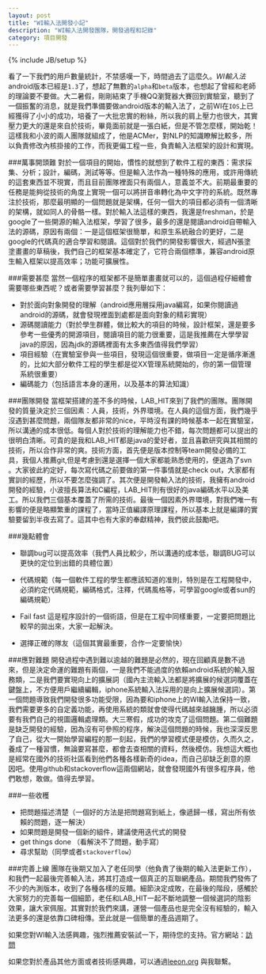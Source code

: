 ```yaml
---
layout: post
title: "WI輸入法開發小記"
description: "WI輸入法開發團隊，開發過程和記錄"
category: 項目開發
---
```

{% include JB/setup %}

看了一下我們的用戶數量統計，不禁感嘆一下，時間過去了這麼久。*WI輸入法*android版本已經是`1.3`了，想起了無數的`alpha`和`beta`版本，也想起了曾經和老師的理論要不要做。大二暑假，剛剛結束了手機QQ瀏覽器大賽回到實驗室，聽到了一個振奮的消息，就是我們準備要做android版本的輸入法了，之前WI在`IOS`上已經獲得了小小的成功，培養了一大批忠實的粉絲，所以我的肩上壓力也很大，其實壓力更大的還是來自於技術，畢竟面前就是一張白紙，但是不管怎麼樣，開始乾！這樣我和小波的兩人團隊就組成了，他是ACMer，對NLP的知識瞭解比較多，所以負責修改內核掛接的工作，而我更偏工程一些，負責輸入法框架的設計和實現。

###萬事開頭難
對於一個項目的開始，慣性的就想到了軟件工程的東西：需求採集、分析；設計，編碼，測試等等。但是輸入法作為一種特殊的應用，或許用傳統的這套東西並不現實，而且目前團隊裡面只有兩個人，意義並不大。前期最重要的任務是能夠從技術的角度上實現一個可以將拼音串轉化為中文字符的系統。既然專注於技術，那麼最明顯的一個問題就是架構，任何一個大的項目都必須有一個清晰的架構，就如同人的骨骼一樣。對於輸入法這樣的東西，我還是freshman，於是google了一些開源的輸入法框架，學習了很多，最多的還是閱讀android自帶輸入法的源碼，原因有兩個：一是這個框架很簡單，和原生系統融合的更好，二是google的代碼真的適合學習和閱讀。這個對於我們的開發影響很大，經過N張塗塗畫畫的草稿後，我們自己的框架基本確定了，它符合兩個標準，兼容android原生輸入框架以提高效率；功能可擴展性。


###需要甚麼
當然一個程序的框架都不是簡單畫畫就可以的，這個過程仔細體會需要哪些東西呢？或者需要學習甚麼？我列舉如下：


- 對於面向對象開發的理解（android應用層採用java編寫，如果你閱讀過android的源碼，就會發現裡面到處都是面向對象的精彩實現）
- 源碼閱讀能力（對於學生群體，做比較大的項目的時候，設計框架，還是要多參考一些優秀的開源項目，閱讀項目的能力很重要，這是我推薦在大學學習java的原因，因為jdk的源碼裡面有太多東西值得我們學習）
- 項目經驗（在實驗室參與一些項目，發現這個很重要，做項目一定是循序漸進的，比如大部分軟件工程的學生都是從XX管理系統開始的，你的第一個管理系統很重要）
- 編碼能力（包括語言本身的運用，以及基本的算法知識）



###團隊開發
當框架搭建的差不多的時候，LAB_HIT來到了我們的團隊。團隊開發的質量決定於三個因素：人員，技術，外界環境。在人員的這個方面，我們幾乎沒遇到甚麼問題，兩個隊友都非常的nice，平時沒有課的時候基本一起在實驗室，所以溝通的成本很低。每個人對於技術的理解能力也不錯，每次問題都可以提出的很明白清晰。可貴的是我和LAB_HIT都是java的愛好者，並且喜歡研究與其相關的技術，所以合作非常的爽。技術方面，首先便是版本控制等team開發必備的工具，我個人推薦git,但是考慮到還是選擇一個大家都能熟悉使用的，便選為了svn 。大家彼此約定好，每次寫代碼之前要做的第一件事情就是check out，大家都有實訓的經歷，所以不要怎麼強調了。其次便是開發輸入法的技術，我擁有android開發的經驗，小波擅長算法和C編程，LAB_HIT則有很好的java編碼水平以及美工。所以我們三個基本覆蓋了所需的技術。最後一個因素外界環境，對我們唯一有影響的便是略顯繁重的課程了，當時正值編譯原理課程，所以基本上就是編譯的實驗要留到半夜去寫了。這其中也有大家的奉獻精神，我們彼此鼓勵吧。


###幾點體會


- 聯調bug可以提高效率（我們人員比較少，所以溝通的成本低，聯調BUG可以更快的定位到出錯的具體位置）

- 代碼規範（每一個軟件工程的學生都應該知道的准則，特別是在工程開發中，必須約定代碼規範，編碼格式，注釋，代碼風格等，可學習google或者sun的編碼規範）
- Fail fast 這是程序設計的一個術語，但是在工程中同樣重要，一定要把問題比較早的拋出來，大家一起解決。
- 選擇正確的隊友（這個其實最重要，合作一定要愉快）



###應對難題
開發過程中遇到難以逾越的難題是必然的，現在回顧真是數不過來，但是決定命運的難題有兩個，一是我們不能過度的依賴android系統的輸入服務類，二是我們要實現向上的擴展詞（國內主流輸入法都是將擴展的候選詞覆蓋在鍵盤上，不方便用戶繼續編輯，iphone系統輸入法採用的是向上擴展候選詞）。第一個問題導致我們開發很多功能受限，因為要和iphone上的WI輸入法保持一致，我們需要更多的自定義功能，再使用系統的類就會使得代碼越來越臃腫，所以必須要有我們自己的視圖邏輯處理類。大三寒假，成功的攻克了這個問題。第二個難題是缺乏開發的經驗，因為沒有可參照的程序，解決這個問題的時候，我也深深反思了自己，從大一開始學習編程的那一刻起，我們的學習模式便是模仿，久而久之，養成了一種習慣，無論要寫甚麼，都會去查相關的資料，然後模仿。我想這大概也是經常在國外的技術社區看到他們各種各樣新奇的idea，而自己卻缺乏創意的原因吧。使用github和stackoverflow這兩個網站，就會發現國外有很多程序員，他們敢想，敢做。值得去學習。


###一些收穫




- 把問題描述清楚（一個好的方法是把問題寫到紙上，像遞歸一樣，寫出所有依賴的問題，逐一解決）
- 如果問題是開發一個新的組件，建議使用迭代式的開發
- get things done （看解決不了問題，動手寫）
- 尋求幫助（同學或者`stackoverflow`）



###完善上線
團隊在後期又加入了老任同學（他負責了後期的輸入法更新工作），和我們一起最後完善輸入法，將其打造成一個真正的互聯網產品。期間我們發佈了不少的內測版本，收到了各種各樣的反饋。細節決定成敗，在最後的階段，感觸於大家努力的完善每一個細節，老任和LAB_HIT一起不斷地調整一個候選詞的陰影效果，讓大家佩服。其實對於我們來講，運營一個產品也是完全沒有經驗的，輸入法更多的還是依靠口碑相傳。至此就是一個簡單的產品週期了。



>
如果您對WI輸入法感興趣，強烈推薦安裝試一下，期待您的支持。官方網站：[訪問](http://wi.hit.edu.cn/im/)
>
如果您對於產品其他方面或者技術感興趣，可以通過[leeon.org](http://leeon.org) 與我聯繫。